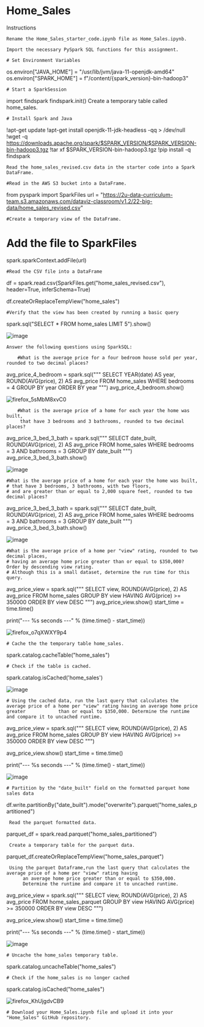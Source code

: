 # Home_Sales 

Instructions

    Rename the Home_Sales_starter_code.ipynb file as Home_Sales.ipynb.

    Import the necessary PySpark SQL functions for this assignment.

    # Set Environment Variables
os.environ["JAVA_HOME"] = "/usr/lib/jvm/java-11-openjdk-amd64"
os.environ["SPARK_HOME"] = f"/content/{spark_version}-bin-hadoop3"

    # Start a SparkSession
import findspark
findspark.init()
    Create a temporary table called home_sales.
    
    # Install Spark and Java
!apt-get update
!apt-get install openjdk-11-jdk-headless -qq > /dev/null
!wget -q https://downloads.apache.org/spark/$SPARK_VERSION/$SPARK_VERSION-bin-hadoop3.tgz
!tar xf $SPARK_VERSION-bin-hadoop3.tgz
!pip install -q findspark

    Read the home_sales_revised.csv data in the starter code into a Spark DataFrame.

    #Read in the AWS S3 bucket into a DataFrame.
from pyspark import SparkFiles
url = "https://2u-data-curriculum-team.s3.amazonaws.com/dataviz-classroom/v1.2/22-big-data/home_sales_revised.csv"

    #Create a temporary view of the DataFrame.
# Add the file to SparkFiles
spark.sparkContext.addFile(url)

    #Read the CSV file into a DataFrame
df = spark.read.csv(SparkFiles.get("home_sales_revised.csv"), header=True, inferSchema=True)

df.createOrReplaceTempView("home_sales")

    #Verify that the view has been created by running a basic query
spark.sql("SELECT * FROM home_sales LIMIT 5").show()



![image](https://github.com/user-attachments/assets/fc9a73fb-486e-4dc0-abb8-94102bf9a7f8)




    Answer the following questions using SparkSQL:

        #What is the average price for a four bedroom house sold per year, rounded to two decimal places?
avg_price_4_bedroom = spark.sql("""
    SELECT YEAR(date) AS year, ROUND(AVG(price), 2) AS avg_price
    FROM home_sales
    WHERE bedrooms = 4
    GROUP BY year
    ORDER BY year
""")
avg_price_4_bedroom.show()

![firefox_5sMbM8xvC0](https://github.com/user-attachments/assets/e9484c0d-4f7e-444d-a66a-77dca3726d65)




        #What is the average price of a home for each year the home was built,
         that have 3 bedrooms and 3 bathrooms, rounded to two decimal places?    

avg_price_3_bed_3_bath = spark.sql("""
    SELECT date_built, ROUND(AVG(price), 2) AS avg_price
    FROM home_sales
    WHERE bedrooms = 3 AND bathrooms = 3
    GROUP BY date_built
    """)
avg_price_3_bed_3_bath.show()


![image](https://github.com/user-attachments/assets/773292cc-d920-4589-8d51-daf34d08c5a6)




    #What is the average price of a home for each year the home was built,
    # that have 3 bedrooms, 3 bathrooms, with two floors,
    # and are greater than or equal to 2,000 square feet, rounded to two decimal places?


avg_price_3_bed_3_bath = spark.sql("""
    SELECT date_built, ROUND(AVG(price), 2) AS avg_price
    FROM home_sales
    WHERE bedrooms = 3 AND bathrooms = 3
    GROUP BY date_built
    """)
avg_price_3_bed_3_bath.show()

![image](https://github.com/user-attachments/assets/55f3e85c-920e-4b71-8cfa-74d8fbb55ec4)



    #What is the average price of a home per "view" rating, rounded to two decimal places,
    # having an average home price greater than or equal to $350,000? Order by descending view rating.
    # Although this is a small dataset, determine the run time for this query.

avg_price_view = spark.sql("""
    SELECT view, ROUND(AVG(price), 2) AS avg_price
    FROM home_sales
    GROUP BY view
    HAVING AVG(price) >= 350000
    ORDER BY view DESC
    """)
avg_price_view.show()
start_time = time.time()

print("--- %s seconds ---" % (time.time() - start_time)) 

![firefox_o7qXWXY9p4](https://github.com/user-attachments/assets/b913a4a8-2543-4ad0-8d19-c90446ca3ea4)

  
    # Cache the the temporary table home_sales.
spark.catalog.cacheTable("home_sales")


    # Check if the table is cached.
spark.catalog.isCached('home_sales')

 
![image](https://github.com/user-attachments/assets/81a00161-68cc-40b4-a6f4-73d04a462b00)

 
  
    # Using the cached data, run the last query that calculates the average price of a home per "view" rating having an average home price greater            than or equal to $350,000. Determine the runtime and compare it to uncached runtime.
avg_price_view = spark.sql("""
    SELECT view, ROUND(AVG(price), 2) AS avg_price
    FROM home_sales
    GROUP BY view
    HAVING AVG(price) >= 350000
    ORDER BY view DESC
    """)

avg_price_view.show()
start_time = time.time()



print("--- %s seconds ---" % (time.time() - start_time))

 
![image](https://github.com/user-attachments/assets/9e0cdf6a-75e5-401f-8700-23b5d0e1cc02)




  
    # Partition by the "date_built" field on the formatted parquet home sales data
df.write.partitionBy("date_built").mode("overwrite").parquet("home_sales_partitioned")
    
     Read the parquet formatted data.
parquet_df = spark.read.parquet("home_sales_partitioned")
    
  
     Create a temporary table for the parquet data.
parquet_df.createOrReplaceTempView("home_sales_parquet")

     Using the parquet Dataframe,run the last query that calculates the average price of a home per "view" rating having
          an average home price greater than or equal to $350,000. 
          Determine the runtime and compare it to uncached runtime. 

avg_price_view = spark.sql("""
    SELECT view, ROUND(AVG(price), 2) AS avg_price
    FROM home_sales_parquet
    GROUP BY view
    HAVING AVG(price) >= 350000
    ORDER BY view DESC
    """)

avg_price_view.show()
start_time = time.time()



print("--- %s seconds ---" % (time.time() - start_time))  


![image](https://github.com/user-attachments/assets/94d4636b-6847-4bfe-a8d5-070f917d351d)


          
                                  
    # Uncache the home_sales temporary table.
spark.catalog.uncacheTable("home_sales")    

    # Check if the home_sales is no longer cached
spark.catalog.isCached("home_sales")

![firefox_KhUjgdvCB9](https://github.com/user-attachments/assets/899ef3b9-e1eb-4864-8111-f08f091a6b45)

    # Download your Home_Sales.ipynb file and upload it into your "Home_Sales" GitHub repository.

    
